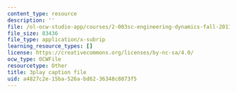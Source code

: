 ```yaml
---
content_type: resource
description: ''
file: /ol-ocw-studio-app/courses/2-003sc-engineering-dynamics-fall-2011/a4827c2e15ba526abd6236348c8873f5_OxcCPTc_bXw.vtt
file_size: 83436
file_type: application/x-subrip
learning_resource_types: []
license: https://creativecommons.org/licenses/by-nc-sa/4.0/
ocw_type: OCWFile
resourcetype: Other
title: 3play caption file
uid: a4827c2e-15ba-526a-bd62-36348c8873f5
---
```

